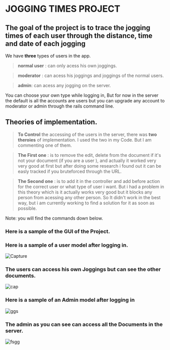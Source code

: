 # JOGGING TIMES PROJECT

## The goal of the project is to trace the jogging times of each user through the distance, time and date of each jogging

We have **three** types of users in the app.
> **normal user** : can only acess his own joggings.

> **moderator** : can acess his joggings and joggings of the normal users.

> **admin**: can acess any jogging on the server.

You can choose your own type while logging in, But for now in the server the default is all the accounts are users but you can upgrade any account to moderator or admin through the rails command line.


## Theories of implementation.

 > **To Control** the accessing of the users in the server, there was **two theroies** of implementation.
 > I used the two in my Code. But I am commenting one of them.

 > **The First one** : is to remove the edit, delete from the document if it's not your document (if you are a user ), and actually it worked very very good at first but after doing some research i found out it can be easly tracked if you bruteforced through the URL.

 > **The Second one** : is to add it in the controller and add before action for the correct user or what type of user i want. But i had a problem in this theory which is it actually works very good but it blocks any person from acessing any other person. So It didn't work in the best way, but i am currently working to find a solution for it as soon as possible.



Note: you will find the commands down below.

### Here is a sample of the GUI of the Project.

### Here is a sample of a user model after logging in.
![Capture](https://user-images.githubusercontent.com/51732423/168706625-3c7d63c4-4995-413d-8493-7101c0970e0f.PNG)

### The users can access his own Joggings but can see the other documents.
![cap](https://user-images.githubusercontent.com/51732423/168706745-191c7fa3-010e-49da-a209-e82ad3cbf4a5.PNG)

### Here is a sample of an Admin model after logging in
![ggs](https://user-images.githubusercontent.com/51732423/168706869-4c14599b-50d0-4677-8bf9-5f37d9a07b2d.PNG)

### The admin as you can see can access all the Documents in the server.
![fsgg](https://user-images.githubusercontent.com/51732423/168706907-70a5025a-09bb-499c-8cbd-8c549f753b9c.PNG)
